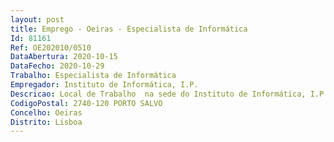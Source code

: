 ```yaml
--- 
layout: post
title: Emprego - Oeiras - Especialista de Informática
Id: 81161
Ref: OE202010/0510
DataAbertura: 2020-10-15
DataFecho: 2020-10-29
Trabalho: Especialista de Informática
Empregador: Instituto de Informática, I.P.
Descricao: Local de Trabalho  na sede do Instituto de Informática, I.P. (Taguspark, Oeiras) e Av. 5 de Outubro, em LisboaCaracterização do Posto de Trabalho para o exercício de funções de Suporte Técnico IT, preferencialmente com as seguintes características   Monitorizar problemas desde o início até à sua resolução   Preparar intervenções despoletadas pela gestão de topo   Criar contas, gerir equipamentos e acessos, reportar avarias e atualizar software (instalação ou reparação).
CodigoPostal: 2740-120 PORTO SALVO
Concelho: Oeiras
Distrito: Lisboa
--- 
```

